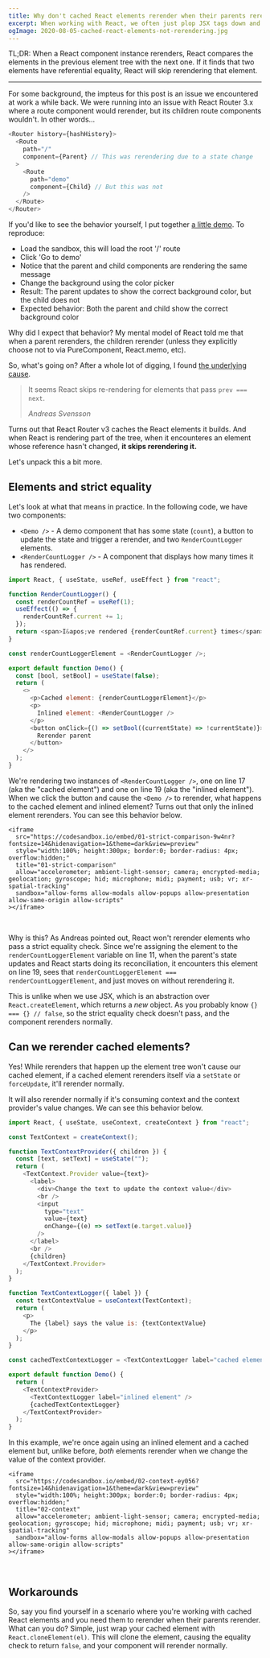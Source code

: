 ```yaml
---
title: Why don't cached React elements rerender when their parents rerender?
excerpt: When working with React, we often just plop JSX tags down and call it a day, but those tags are function calls that return React elements, and if you're caching those elements, they might behave differently than you'd expect.
ogImage: 2020-08-05-cached-react-elements-not-rerendering.jpg
---
```


TL;DR: When a React component instance rerenders, React compares the elements in the previous element tree with the next one. If it finds that two elements have referential equality, React will skip rerendering that element.

---

For some background, the impteus for this post is an issue we encountered at work a while back. We were running into an issue with React Router 3.x where a route component would rerender, but its children route components wouldn't. In other words...

```js
<Router history={hashHistory}>
  <Route
    path="/"
    component={Parent} // This was rerendering due to a state change
  >
    <Route
      path="demo"
      component={Child} // But this was not
    />
  </Route>
</Router>
```

If you'd like to see the behavior yourself, I put together [a little demo](https://codesandbox.io/s/00-react-router-3-child-rerendering-issue-04rgr?file=/src/App.js). To reproduce:

- Load the sandbox, this will load the root '/' route
- Click 'Go to demo'
- Notice that the parent and child components are rendering the same message
- Change the background using the color picker
- Result: The parent updates to show the correct background color, but the child does not
- Expected behavior: Both the parent and child show the correct background color

Why did I expect that behavior? My mental model of React told me that when a parent rerenders, the children rerender (unless they explicitly choose not to via PureComponent, React.memo, etc).

So, what's going on? After a whole lot of digging, I found [the underlying cause](https://github.com/facebook/react/issues/4067#issuecomment-110646627).

> It seems React skips re-rendering for elements that pass `prev === next`.
>
> <cite>Andreas Svensson</cite>

Turns out that React Router v3 caches the React elements it builds. And when React is rendering part of the tree, when it encounteres an element whose reference hasn't changed, **it skips rerendering it.**

Let's unpack this a bit more.

## Elements and strict equality

Let's look at what that means in practice. In the following code, we have two components:

- `<Demo />` - A demo component that has some state (`count`), a button to update the state and trigger a rerender, and two `RenderCountLogger` elements.
- `<RenderCountLogger />` - A component that displays how many times it has rendered.

```js
import React, { useState, useRef, useEffect } from "react";

function RenderCountLogger() {
  const renderCountRef = useRef(1);
  useEffect(() => {
    renderCountRef.current += 1;
  });
  return <span>I&apos;ve rendered {renderCountRef.current} times</span>;
}

const renderCountLoggerElement = <RenderCountLogger />;

export default function Demo() {
  const [bool, setBool] = useState(false);
  return (
    <>
      <p>Cached element: {renderCountLoggerElement}</p>
      <p>
        Inlined element: <RenderCountLogger />
      </p>
      <button onClick={() => setBool((currentState) => !currentState)}>
        Rerender parent
      </button>
    </>
  );
}
```

We're rendering two instances of `<RenderCountLogger />`, one on line 17 (aka the "cached element") and one on line 19 (aka the "inlined element"). When we click the button and cause the `<Demo />` to rerender, what happens to the cached element and inlined element? Turns out that only the inlined element rerenders. You can see this behavior below.

```dangerouslySetInnerHTML
<iframe
  src="https://codesandbox.io/embed/01-strict-comparison-9w4nr?fontsize=14&hidenavigation=1&theme=dark&view=preview"
  style="width:100%; height:300px; border:0; border-radius: 4px; overflow:hidden;"
  title="01-strict-comparison"
  allow="accelerometer; ambient-light-sensor; camera; encrypted-media; geolocation; gyroscope; hid; microphone; midi; payment; usb; vr; xr-spatial-tracking"
  sandbox="allow-forms allow-modals allow-popups allow-presentation allow-same-origin allow-scripts"
></iframe>
```

<br />

Why is this? As Andreas pointed out, React won't rerender elements who pass a strict equality check. Since we're assigning the element to the `renderCountLoggerElement` variable on line 11, when the parent's state updates and React starts doing its reconciliation, it encounters this element on line 19, sees that `renderCountLoggerElement === renderCountLoggerElement`, and just moves on without rerendering it.

This is unlike when we use JSX, which is an abstraction over `React.createElement`, which returns a _new_ object. As you probably know `{} === {} // false`, so the strict equality check doesn't pass, and the component rerenders normally.

## Can we rerender cached elements?

Yes! While rerenders that happen up the element tree won't cause our cached element, if a cached element rerenders itself via a `setState` or `forceUpdate`, it'll rerender normally.

It will also rerender normally if it's consuming context and the context provider's value changes. We can see this behavior below.

```js
import React, { useState, useContext, createContext } from "react";

const TextContext = createContext();

function TextContextProvider({ children }) {
  const [text, setText] = useState("");
  return (
    <TextContext.Provider value={text}>
      <label>
        <div>Change the text to update the context value</div>
        <br />
        <input
          type="text"
          value={text}
          onChange={(e) => setText(e.target.value)}
        />
      </label>
      <br />
      {children}
    </TextContext.Provider>
  );
}

function TextContextLogger({ label }) {
  const textContextValue = useContext(TextContext);
  return (
    <p>
      The {label} says the value is: {textContextValue}
    </p>
  );
}

const cachedTextContextLogger = <TextContextLogger label="cached element" />;

export default function Demo() {
  return (
    <TextContextProvider>
      <TextContextLogger label="inlined element" />
      {cachedTextContextLogger}
    </TextContextProvider>
  );
}
```

In this example, we're once again using an inlined element and a cached element but, unlike before, _both_ elements rerender when we change the value of the context provider.

```dangerouslySetInnerHTML
<iframe
  src="https://codesandbox.io/embed/02-context-ey056?fontsize=14&hidenavigation=1&theme=dark&view=preview"
  style="width:100%; height:300px; border:0; border-radius: 4px; overflow:hidden;"
  title="02-context"
  allow="accelerometer; ambient-light-sensor; camera; encrypted-media; geolocation; gyroscope; hid; microphone; midi; payment; usb; vr; xr-spatial-tracking"
  sandbox="allow-forms allow-modals allow-popups allow-presentation allow-same-origin allow-scripts"
></iframe>
```

<br />

## Workarounds

So, say you find yourself in a scenario where you're working with cached React elements and you need them to rerender when their parents rerender. What can you do? Simple, just wrap your cached element with `React.cloneElement(el)`. This will clone the element, causing the equality check to return `false`, and your component will rerender normally.
